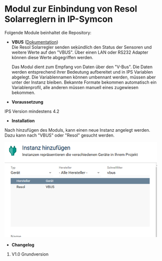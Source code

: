 # Modul zur Einbindung von Resol Solarreglern in IP-Symcon

Folgende Module beinhaltet die Repository:

- __VBUS__ ([Dokumentation](VBUS))  
	Die Resol Solarregler senden sekündlich den Status der Sensoren und weitere Werte auf den "VBUS".
	Über einen LAN oder RS232 Adapter können diese Werte abgegriffen werden. 

	Das Modul dient zum Empfang von Daten über den "V-Bus".
	Die Daten werden entsprechend ihrer Bedeutung aufbereitet und in IPS Variablen abgelegt.
	Die Variablennamen können umbennant werden, müssen aber unter der Instanz bleiben.
	Bekannte Formate bekommen automatisch ein Variablenprofil, alle anderen müssen manuell eines zugewiesen bekommen. 

- __Voraussetzung__

IPS Version mindestens 4.2

- __Installation__

Nach hinzufügen des Moduls, kann einen neue Instanz angelegt werden.
Dazu kann nach "VBUS" oder "Resol" gesucht werden.

![Instanz](docs/Instanz.PNG)


- __Changelog__
1.	V1.0	Grundversion
